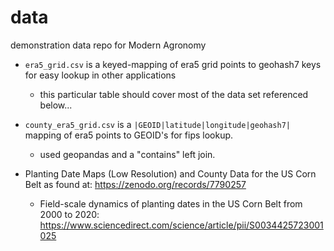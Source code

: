 # data
demonstration data repo for Modern Agronomy


- `era5_grid.csv` is a keyed-mapping of era5 grid points to geohash7 keys for easy lookup in other applications
  - this particular table should cover most of the data set referenced below...
    
- `county_era5_grid.csv` is a `|GEOID|latitude|longitude|geohash7|` mapping of era5 points to GEOID's for fips lookup.
  - used geopandas and a "contains" left join.
    
- Planting Date Maps (Low Resolution) and County Data for the US Corn Belt as found at: https://zenodo.org/records/7790257
  - Field-scale dynamics of planting dates in the US Corn Belt from 2000 to 2020: https://www.sciencedirect.com/science/article/pii/S0034425723001025
